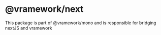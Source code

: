 # @vramework/next

This package is part of @vramework/mono and is responsible for bridging nextJS and vramework
